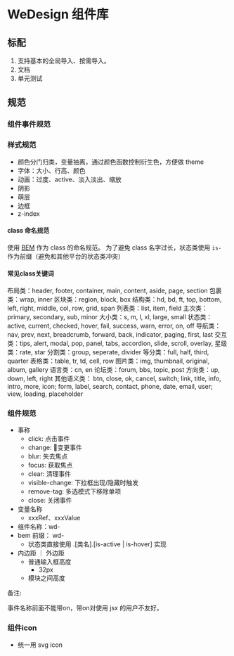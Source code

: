 # WeDesign 组件库

## 标配

1. 支持基本的全局导入、按需导入。
2. 文档
3. 单元测试

## 规范

### 组件事件规范

### 样式规范

* 颜色分门归类，变量抽离，通过颜色函数控制衍生色，方便做 theme
* 字体：大小、行高、颜色
* 动画：过度、active、淡入淡出、缩放
* 阴影
* 萌层
* 边框
* z-index

#### class 命名规范

使用 [BEM](https://juejin.im/post/5b925e616fb9a05cdd2ce70d) 作为 class 的命名规范。
为了避免 class 名字过长，状态类使用 `is-` 作为前缀（避免和其他平台的状态类冲突）

#### 常见class关键词

布局类：header, footer, container, main, content, aside, page, section
包裹类：wrap, inner
区块类：region, block, box
结构类：hd, bd, ft, top, bottom, left, right, middle, col, row, grid, span
列表类：list, item, field
主次类：primary, secondary, sub, minor
大小类：s, m, l, xl, large, small
状态类：active, current, checked, hover, fail, success, warn, error, on, off
导航类：nav, prev, next, breadcrumb, forward, back, indicator, paging, first, last
交互类：tips, alert, modal, pop, panel, tabs, accordion, slide, scroll, overlay,
星级类：rate, star
分割类：group, seperate, divider
等分类：full, half, third, quarter
表格类：table, tr, td, cell, row
图片类：img, thumbnail, original, album, gallery
语言类：cn, en
论坛类：forum, bbs, topic, post
方向类：up, down, left, right
其他语义类：
    btn, close, ok, cancel, switch;
    link, title, info, intro, more, icon;
    form, label, search, contact, phone, date, email, user;
    view, loading, placeholder

### 组件规范

* 事称
  * click: 点击事件
  * change: 变更事件
  * blur: 失去焦点
  * focus: 获取焦点
  * clear: 清理事件
  * visible-change: 下拉框出现/隐藏时触发
  * remove-tag: 多选模式下移除单项
  * close: 关闭事件
* 变量名称
  * xxxRef、xxxValue
* 组件名称：wd-
* bem 前缀： wd-
  * 状态类直接使用 .[类名].[is-active | is-hover] 实现
* 内边距 ｜ 外边距
  * 普通输入框高度
    * 32px
  * 模块之间高度

备注:

事件名称前面不能带on，带on对使用 jsx 的用户不友好。

### 组件icon

* 统一用 svg icon
